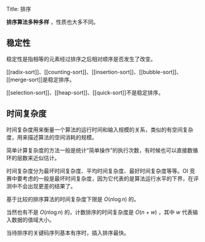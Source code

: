 Title: 排序

**排序算法多种多样** ，性质也大多不同。

## 稳定性

稳定性是指相等的元素经过排序之后相对顺序是否发生了改变。

[[radix-sort]]、[[counting-sort]]、[[insertion-sort]]、[[bubble-sort]]、[[merge-sort]]是稳定排序。

[[selection-sort]]、[[heap-sort]]、[[quick-sort]]不是稳定排序。

## 时间复杂度

时间复杂度用来衡量一个算法的运行时间和输入规模的关系，类似的有空间复杂度，用来描述算法的空间消耗的规模。

简单计算复杂度的方法一般是统计“简单操作”的执行次数，有时候也可以直接数循环的层数来近似估计。

时间复杂度分为最坏时间复杂度、平均时间复杂度、最好时间复杂度等等。OI 竞赛中要考虑的一般是最坏时间复杂度，因为它代表的是算法运行水平的下界，在评测中不会出现更差的结果了。

基于比较的排序算法的时间复杂度下限是 $O(n\log n)$ 的。

当然也有不是 $O(n\log n)$ 的，计数排序的时间复杂度是 $O(n+w)$ ，其中 $w$ 代表输入数据的值域大小。

当待排序的关键码序列基本有序时，插入排序最快。
